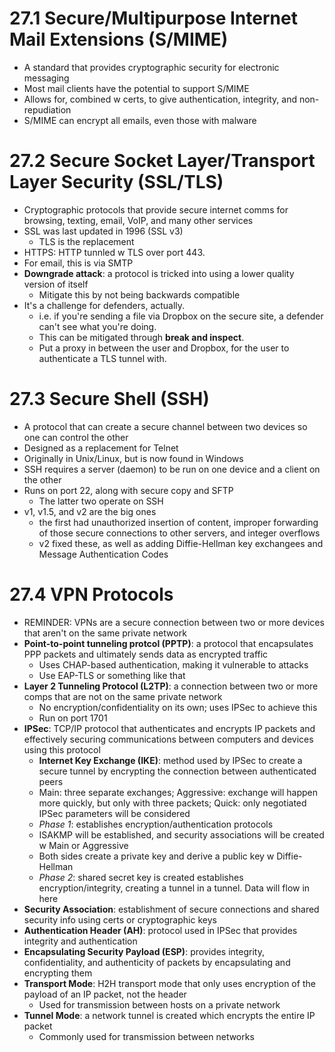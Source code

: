 # 27.1 Secure/Multipurpose Internet Mail Extensions (S/MIME)
- A standard that provides cryptographic security for electronic messaging
- Most mail clients have the potential to support S/MIME
- Allows for, combined w certs, to give authentication, integrity, and non-repudiation
- S/MIME can encrypt all emails, even those with malware

# 27.2 Secure Socket Layer/Transport Layer Security (SSL/TLS)
- Cryptographic protocols that provide secure internet comms for browsing, texting, email, VoIP, and many other services
- SSL was last updated in 1996 (SSL v3)
	- TLS is the replacement
- HTTPS: HTTP tunnled w TLS over port 443.
- For email, this is via SMTP
- **Downgrade attack**: a protocol is tricked into using a lower quality version of itself
	- Mitigate this by not being backwards compatible
- It's a challenge for defenders, actually.
	- i.e. if you're sending a file via Dropbox on the secure site, a defender can't see what you're doing.
	- This can be mitigated through **break and inspect**. 
	- Put a proxy in between the user and Dropbox, for the user to authenticate a TLS tunnel with. 

# 27.3 Secure Shell (SSH)
- A protocol that can create a secure channel between two devices so one can control the other
- Designed as a replacement for Telnet
- Originally in Unix/Linux, but is now found in Windows
- SSH requires a server (daemon) to be run on one device and a client on the other
- Runs on port 22, along with secure copy and SFTP
	- The latter two operate on SSH
- v1, v1.5, and v2 are the big ones
	- the first had unauthorized insertion of content, improper forwarding of those secure connections to other servers, and integer overflows
	- v2 fixed these, as well as adding Diffie-Hellman key exchangees and Message Authentication Codes

# 27.4 VPN Protocols
- REMINDER: VPNs are a secure connection between two or more devices that aren't on the same private network
- **Point-to-point tunneling protcol (PPTP)**: a protocol that encapsulates PPP packets and ultimately sends data as encrypted traffic
	- Uses CHAP-based authentication, making it vulnerable to attacks
	- Use EAP-TLS or something like that
- **Layer 2 Tunneling Protocol (L2TP)**: a connection between two or more comps that are not on the same private network
	- No encryption/confidentiality on its own; uses IPSec to achieve this
	- Run on port 1701
- **IPSec**: TCP/IP protocol that authenticates and encrypts IP packets and effectively securing communications between computers and devices using this protocol
	- **Internet Key Exchange (IKE)**: method used by IPSec to create a secure tunnel by encrypting the connection between authenticated peers
	- Main: three separate exchanges; Aggressive: exchange will happen more quickly, but only with three packets; Quick: only negotiated IPSec parameters will be considered
	- *Phase 1*: establishes encryption/authentication protocols
	- ISAKMP will be established, and security associations will be created w Main or Aggressive
	- Both sides create a private key and derive a public key w Diffie-Hellman
	- *Phase 2*: shared secret key is created establishes encryption/integrity, creating a tunnel in a tunnel. Data will flow in here
- **Security Association**: establishment of secure connections and shared security info using certs or cryptographic keys
- **Authentication Header (AH)**: protocol used in IPSec that provides integrity and authentication
- **Encapsulating Security Payload (ESP)**: provides integrity, confidentiality, and authenticity of packets by encapsulating and encrypting them
- **Transport Mode**: H2H transport mode that only uses encryption of the payload of an IP packet, not the header
	- Used for transmission between hosts on a private network
- **Tunnel Mode**: a network tunnel is created which encrypts the entire IP packet
	- Commonly used for transmission between networks
